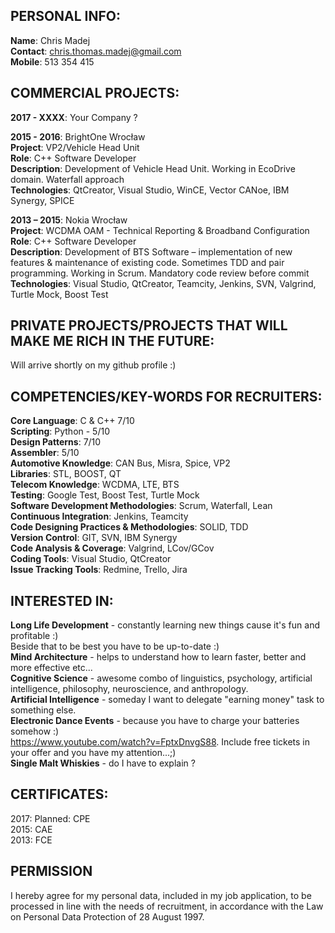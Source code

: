 ## PERSONAL INFO:

**Name**: Chris Madej  
**Contact**: chris.thomas.madej@gmail.com  
**Mobile**: 513 354 415

## COMMERCIAL PROJECTS:
**2017 - XXXX**: Your Company ?

**2015 - 2016**: BrightOne Wrocław  
**Project**: VP2/Vehicle Head Unit  
**Role**: C++ Software Developer  
**Description**: Development of Vehicle Head Unit. Working in EcoDrive domain. Waterfall approach  
**Technologies**: QtCreator, Visual Studio, WinCE, Vector CANoe, IBM Synergy, SPICE  

**2013 – 2015**: Nokia Wrocław  
**Project**: WCDMA OAM - Technical Reporting & Broadband Configuration  
**Role**: C++ Software Developer  
**Description**: Development of BTS Software – implementation of new features & maintenance of existing code. Sometimes TDD and pair programming. Working in Scrum. Mandatory code review before commit  
**Technologies**: Visual Studio, QtCreator, Teamcity, Jenkins, SVN, Valgrind, Turtle Mock, Boost Test  

## PRIVATE PROJECTS/PROJECTS THAT WILL MAKE ME RICH IN THE FUTURE:
Will arrive shortly on my github profile :)

## COMPETENCIES/KEY-WORDS FOR RECRUITERS:
**Core Language**: C & C++ 7/10  
**Scripting**: Python - 5/10  
**Design Patterns**: 7/10  
**Assembler**: 5/10  
**Automotive Knowledge**: CAN Bus, Misra, Spice, VP2  
**Libraries**: STL, BOOST, QT  
**Telecom Knowledge**: WCDMA, LTE, BTS  
**Testing**: Google Test, Boost Test, Turtle Mock  
**Software Development Methodologies**: Scrum, Waterfall, Lean  
**Continuous Integration**: Jenkins, Teamcity  
**Code Designing Practices & Methodologies**: SOLID, TDD  
**Version Control**: GIT, SVN, IBM Synergy  
**Code Analysis & Coverage**: Valgrind, LCov/GCov  
**Coding Tools**: Visual Studio, QtCreator  
**Issue Tracking Tools**: Redmine, Trello, Jira  

## INTERESTED IN:
**Long Life Development** - constantly learning new things cause it's fun and profitable :)  
Beside that to be best you have to be up-to-date :)  
**Mind Architecture** - helps to understand how to learn faster, better and more effective etc...  
**Cognitive Science**  - awesome combo of linguistics, psychology, artificial intelligence, philosophy, neuroscience, and anthropology.  
**Artificial Intelligence**  - someday I want to delegate "earning money" task to something else.  
**Electronic Dance Events**  - because you have to charge your batteries somehow :)  
https://www.youtube.com/watch?v=FptxDnvgS88. Include free tickets in your offer and you have my attention...;)  
**Single Malt Whiskies**  - do I have to explain ?  

## CERTIFICATES:
2017: Planned: CPE  
2015: CAE  
2013: FCE  

## PERMISSION

I hereby agree for my personal data, included in my job application, to be processed in line with the needs of recruitment, in accordance with the Law on Personal Data Protection of 28 August 1997.